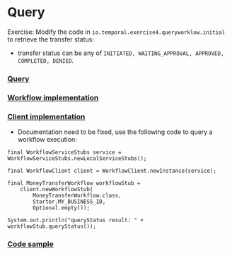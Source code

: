 # Query


Exercise: Modify the code in `io.temporal.exercise4.queryworklow.initial` to retrieve the transfer status:
- transfer status can be any of `INITIATED, WAITING_APPROVAL, APPROVED, COMPLETED, DENIED`.

### [Query](https://docs.temporal.io/application-development/features?lang=java#queries)

### [Workflow implementation](https://docs.temporal.io/application-development/features?lang=java#handle-query)

### [Client implementation](https://docs.temporal.io/application-development/features?lang=java#send-query)

- Documentation need to be fixed, use the following code to query a workflow execution:

```
final WorkflowServiceStubs service = WorkflowServiceStubs.newLocalServiceStubs();

final WorkflowClient client = WorkflowClient.newInstance(service);

final MoneyTransferWorkflow workflowStub =
    client.newWorkflowStub(
        MoneyTransferWorkflow.class, 
        Starter.MY_BUSINESS_ID, 
        Optional.empty());

System.out.println("queryStatus result: " + workflowStub.queryStatus());
```

### [Code sample](https://github.com/temporalio/samples-java/blob/main/src/main/java/io/temporal/samples/hello/HelloQuery.java) 

